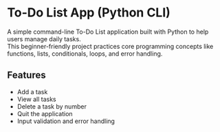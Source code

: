 # To-Do List App (Python CLI)

A simple command-line To-Do List application built with Python to help users manage daily tasks.  
This beginner-friendly project practices core programming concepts like functions, lists, conditionals, loops, and error handling.

## Features

- Add a task  
- View all tasks  
- Delete a task by number  
- Quit the application  
- Input validation and error handling

